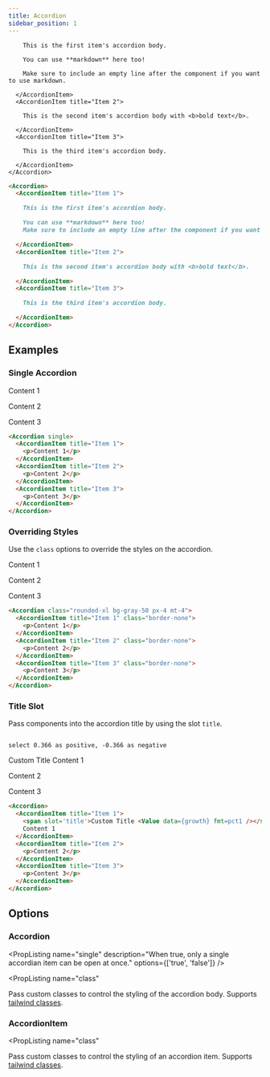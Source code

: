 ```yaml
---
title: Accordion
sidebar_position: 1
---
```


<DocTab>
  <div slot='preview'>
    <Accordion>
      <AccordionItem title="Item 1">

        This is the first item's accordion body.

        You can use **markdown** here too!

        Make sure to include an empty line after the component if you want to use markdown.

      </AccordionItem>
      <AccordionItem title="Item 2">

        This is the second item's accordion body with <b>bold text</b>.

      </AccordionItem>
      <AccordionItem title="Item 3">

        This is the third item's accordion body.

      </AccordionItem>
    </Accordion>
  </div>

```markdown
<Accordion>
  <AccordionItem title="Item 1">

    This is the first item's accordion body.

    You can use **markdown** here too!
    Make sure to include an empty line after the component if you want to use markdown.

  </AccordionItem>
  <AccordionItem title="Item 2">

    This is the second item's accordion body with <b>bold text</b>.

  </AccordionItem>
  <AccordionItem title="Item 3">

    This is the third item's accordion body.

  </AccordionItem>
</Accordion>
```
</DocTab>

## Examples 

### Single Accordion 

<DocTab>
  <div slot="preview">
    <Accordion single>
      <AccordionItem title="Item 1">
        <p>Content 1</p>
      </AccordionItem>
      <AccordionItem title="Item 2">
        <p>Content 2</p>
      </AccordionItem>
      <AccordionItem title="Item 3">
        <p>Content 3</p>
      </AccordionItem>
    </Accordion>
  </div>

  ```markdown 
  <Accordion single>
    <AccordionItem title="Item 1">
      <p>Content 1</p>
    </AccordionItem>
    <AccordionItem title="Item 2">
      <p>Content 2</p>
    </AccordionItem>
    <AccordionItem title="Item 3">
      <p>Content 3</p>
    </AccordionItem>
  </Accordion>
  ```
</DocTab>

### Overriding Styles 

Use the `class` options to override the styles on the accordion. 

<DocTab>
  <div slot='preview'>
    <Accordion class="rounded-xl bg-gray-50 px-4 mt-4">
      <AccordionItem title="Item 1" class="border-none">
        <p>Content 1</p>
      </AccordionItem>
      <AccordionItem title="Item 2" class="border-none">
        <p>Content 2</p>
      </AccordionItem>
      <AccordionItem title="Item 3" class="border-none">
        <p>Content 3</p>
      </AccordionItem>
    </Accordion>
  </div>

  ```markdown 
  <Accordion class="rounded-xl bg-gray-50 px-4 mt-4">
    <AccordionItem title="Item 1" class="border-none">
      <p>Content 1</p>
    </AccordionItem>
    <AccordionItem title="Item 2" class="border-none">
      <p>Content 2</p>
    </AccordionItem>
    <AccordionItem title="Item 3" class="border-none">
      <p>Content 3</p>
    </AccordionItem>
  </Accordion>
  ```
</DocTab>

### Title Slot  

Pass components into the accordion title by using the slot `title`. 

```growth

select 0.366 as positive, -0.366 as negative

```
<DocTab>
  <div slot="preview">
    <Accordion>
      <AccordionItem title="Item 1">
        <span slot='title'>Custom Title <Value chip data={growth} fmt=pct1 /></span>
        Content 1 
      </AccordionItem>
      <AccordionItem title="Item 2">
        <p>Content 2</p>
      </AccordionItem>
      <AccordionItem title="Item 3">
        <p>Content 3</p>
      </AccordionItem>
    </Accordion>
  </div>

  ```markdown 
  <Accordion>
    <AccordionItem title="Item 1">
      <span slot='title'>Custom Title <Value data={growth} fmt=pct1 /></span>
      Content 1 
    </AccordionItem>
    <AccordionItem title="Item 2">
      <p>Content 2</p>
    </AccordionItem>
    <AccordionItem title="Item 3">
      <p>Content 3</p>
    </AccordionItem>
  </Accordion>
  ```
</DocTab>




## Options

### Accordion

<PropListing
    name="single"
    description="When true, only a single accordian item can be open at once."
    options={['true', 'false']}
/>

<PropListing
    name="class"
>

Pass custom classes to control the styling of the accordion body. Supports [tailwind classes](https://tailwindcss.com). 

</PropListing> 


### AccordionItem

<PropListing
    name="title"
    description="The title of the accordion item. This will be displayed as the header."
    required
/>

<PropListing
    name="class"
>

Pass custom classes to control the styling of an accordion item. Supports [tailwind classes](https://tailwindcss.com). 

</PropListing> 



